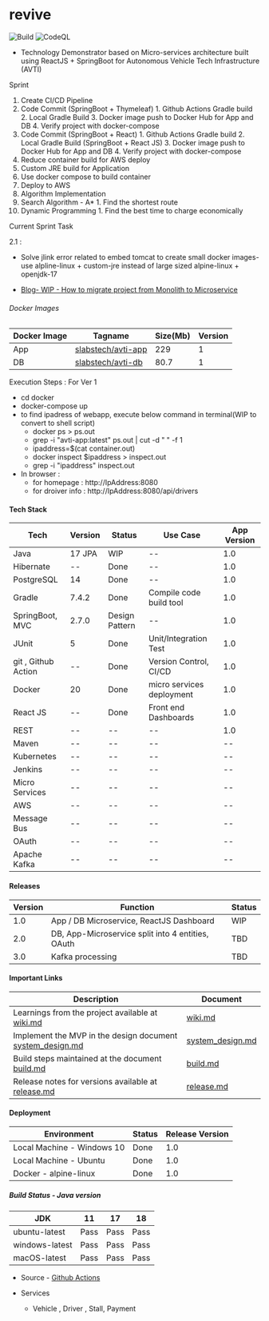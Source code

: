 # revive

![Build](https://github.com/sachinsshetty/revive/actions/workflows/main.yml/badge.svg) ![CodeQL](https://github.com/sachinsshetty/revive/actions/workflows/codeql-analysis.yml/badge.svg)

* Technology Demonstrator based on Micro-services architecture built using ReactJS + SpringBoot for Autonomous Vehicle Tech Infrastructure (AVTI)

Sprint
1. Create CI/CD Pipeline
  1. Code Commit (SpringBoot + Thymeleaf)
    1. Github Actions Gradle build
    2. Local Gradle Build
    3. Docker image push to Docker Hub for App and DB
    4. Verify project with docker-compose
  2. Code Commit (SpringBoot + React)
    1. Github Actions Gradle build
    2. Local Gradle Build (SpringBoot + React JS)
    3. Docker image push to Docker Hub for App and DB
    4. Verify project with docker-compose
2. Reduce container build for AWS deploy
  1. Custom JRE build for Application
  2. Use docker compose to build container
  3. Deploy to AWS
3. Algorithm Implementation
  1. Search Algorithm - A*
    1. Find the shortest route
  2. Dynamic Programming
    1. Find the best time to charge economically


Current Sprint Task

2.1 :
  * Solve jlink error related to embed tomcat to create small docker images- use alpline-linux + custom-jre instead of large sized alpine-linux + openjdk-17

* [Blog- WIP - How to migrate project from Monolith to Microservice](https://slabstech.github.io/blog/monolith-microservice/)

###### Docker Images

| Docker Image | Tagname | Size(Mb) | Version |
|---|---|---|---|
| App | [slabstech/avti-app](https://hub.docker.com/r/slabstech/avti-app) | 229 | 1 |
| DB | [slabstech/avti-db](https://hub.docker.com/r/slabstech/avti-db) | 80.7 | 1 |

Execution Steps : For Ver 1
* cd docker
* docker-compose up
* to find ipadress of webapp, execute below command in terminal(WIP to convert to shell script)
  * docker ps > ps.out
  * grep -i "avti-app:latest" ps.out | cut -d " " -f 1
  * ipaddress=$(cat container.out)
  * docker inspect $ipaddress > inspect.out
  * grep -i "ipaddress" inspect.out
 * In browser :
    * for homepage : http://IpAddress:8080
    * for droiver info : http://IpAddress:8080/api/drivers


#### Tech Stack

  |Tech | Version | Status | Use Case | App Version |
  |---|---|---|---|---|
  | Java | 17 JPA | WIP |-- | 1.0 |
  | Hibernate | -- | Done |-- | 1.0 |
  | PostgreSQL | 14 | Done |-- | 1.0 |
  | Gradle | 7.4.2 | Done | Compile code build tool | 1.0 |
  | SpringBoot, MVC | 2.7.0 | Design Pattern |-- | 1.0 |
  | JUnit | 5 | Done | Unit/Integration Test | 1.0 |
  | git , Github Action | -- | Done | Version Control, CI/CD | 1.0|
  | Docker | 20 | Done | micro services deployment | 1.0 |
  | React JS | -- | Done | Front end Dashboards | 1.0 |
  | REST | -- | -- |-- | 1.0 |
  | Maven | -- | -- |-- |-- |
  | Kubernetes | -- | -- | -- |-- |
  | Jenkins | -- | -- |-- |-- |
  | Micro Services | -- | -- |-- |-- |
  | AWS | -- | -- |-- |-- |
  | Message Bus| -- |-- |-- |-- |
  | OAuth | -- | -- |-- |-- |
  | Apache Kafka | -- | -- |-- |-- |

#### Releases

  | Version | Function | Status |
  |---|---|---|
  | 1.0 | App / DB Microservice, ReactJS Dashboard | WIP |
  | 2.0 | DB, App-Microservice split into 4 entities, OAuth |  TBD |
  | 3.0 | Kafka processing| TBD |


#### Important Links

| Description | Document |
|---|---|
|Learnings from the project available at [wiki.md](https://github.com/sachinsshetty/revive/blob/main/doc/wiki.md)|[wiki.md](https://github.com/sachinsshetty/revive/blob/main/doc/wiki.md)|
|Implement the MVP in the design document [system_design.md](https://github.com/sachinsshetty/revive/blob/main/doc/system_design.md)|[system_design.md](https://github.com/sachinsshetty/revive/blob/main/doc/system_design.md)|
|Build steps maintained at the document [build.md](https://github.com/sachinsshetty/revive/blob/main/doc/build.md)|[build.md](https://github.com/sachinsshetty/revive/blob/main/doc/build.md)|
|Release notes for versions available at [release.md](https://github.com/sachinsshetty/revive/blob/main/doc/release.md)|[release.md](https://github.com/sachinsshetty/revive/blob/main/doc/release.md)|


#### Deployment

| Environment | Status | Release Version |
|---|---|---|
| Local Machine - Windows 10 | Done | 1.0 |
| Local Machine - Ubuntu | Done | 1.0 |
| Docker - alpine-linux | Done | 1.0 |

##### Build Status - Java version

| JDK | 11 | 17 | 18 |
|---|---|---|---|
| ubuntu-latest | Pass | Pass | Pass |
| windows-latest | Pass | Pass | Pass |
| macOS-latest | Pass | Pass | Pass |

* Source - [Github Actions](https://github.com/sachinsshetty/revive/actions/workflows/main.yml)

* Services
  * Vehicle , Driver , Stall, Payment
